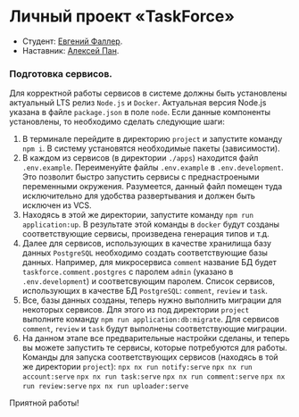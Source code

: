 # Личный проект «TaskForce»

- Студент: [Евгений Фаллер](https://up.htmlacademy.ru/nodejs-2/3/user/505933).
- Наставник: [Алексей Пан](https://htmlacademy.ru/profile/id1437965).

### Подготовка сервисов.

Для корректной работы сервисов в системе должны быть установлены актуальный LTS релиз `Node.js` и `Docker`. Актуальная версия Node.js указана в файле `package.json` в поле `node`.
Если данные компоненты установлены, то необходимо сделать следующие шаги:

1. В терминале перейдите в директорию `project` и запустите команду `npm i`. В систему установятся необходимые пакеты (зависимости).
2. В каждом из сервисов (в директории `./apps`) находится файл `.env.example`. Переименуйте файлы `.env.example` в `.env.development`. Это позволит быстро запустить сервисы с преднастроеными переменными окружения. Разумеется, данный файл помещен туда исключительно для удобства развертывания и должен быть исключен из VCS.
3. Находясь в этой же директории, запустите команду `npm run application:up`. В результате этой команды в `docker` будут созданы соответствующие сервисы, произведена генерация типов и т.д.
4. Далее для сервисов, использующих в качестве хранилища базу данных `PostgreSQL` необходимо создать соответствующие базы данных.
   Например, для микросервиса `comment` название БД будет `taskforce.comment.postgres` с паролем `admin` (указано в `.env.development`) и соответсвующим паролем.
   Список сервисов, использующих в качестве БД `PostgreSQL`: `comment`, `review` и `task`.
5. Все, базы данных созданы, теперь нужно выполнить миграции для некоторых сервисов. Для этого из под директории `project` выполните команду `npm run application:db:migrate`.
   Для сервисов `comment`, `review` и `task` будут выполнены соответствующие миграции.
6. На данном этапе все предварительные настройки сделаны, и теперь вы можете запустить те сервисы, которые потребуются для работы.
   Команды для запуска соответствующих сервисов (находясь в той же директории `project`):
   `npx nx run notify:serve`
   `npx nx run account:serve`
   `npx nx run task:serve`
   `npx nx run comment:serve`
   `npx nx run review:serve`
   `npx nx run uploader:serve`

Приятной работы!
